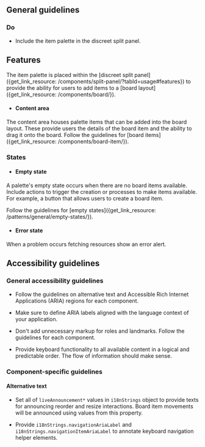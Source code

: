 ## General guidelines

### Do

  * Include the item palette in the discreet split panel.



## Features

The item palette is placed within the [discreet split panel]({get_link_resource: /components/split-panel/?tabId=usage#features}) to provide the ability for users to add items to a [board layout]({get_link_resource: /components/board/}).

  * #### Content area

The content area houses palette items that can be added into the board layout. These provide users the details of the board item and the ability to drag it onto the board. Follow the guidelines for [board items]({get_link_resource: /components/board-item/}).




### States

  * #### Empty state

A palette's empty state occurs when there are no board items available. Include actions to trigger the creation or processes to make items available. For example, a button that allows users to create a board item.  
  
Follow the guidelines for [empty states]({get_link_resource: /patterns/general/empty-states/}).  


  * #### Error state

When a problem occurs fetching resources show an error alert.




## Accessibility guidelines

### General accessibility guidelines

  * Follow the guidelines on alternative text and Accessible Rich Internet Applications (ARIA) regions for each component.

  * Make sure to define ARIA labels aligned with the language context of your application.

  * Don't add unnecessary markup for roles and landmarks. Follow the guidelines for each component.

  * Provide keyboard functionality to all available content in a logical and predictable order. The flow of information should make sense.




### Component-specific guidelines

#### Alternative text

  * Set all of `liveAnnouncement*` values in `i18nStrings` object to provide texts for announcing reorder and resize interactions. Board item movements will be announced using values from this property.

  * Provide `i18nStrings.navigationAriaLabel` and `i18nStrings.navigationItemAriaLabel` to annotate keyboard navigation helper elements.



